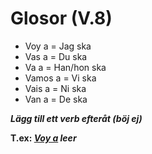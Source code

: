 # Glosor (V.8)
- Voy a = Jag ska
- Vas a = Du ska
- Va a = Han/hon ska
- Vamos a = Vi ska
- Vais a = Ni ska
- Van a = De ska

***Lägg till ett verb efteråt (böj ej)***

**T.ex: _<ins>Voy a</ins> leer_**